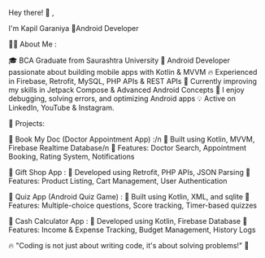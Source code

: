 Hey there! 👋 ,

I'm Kapil Garaniya
🚀Android Developer


👨‍💻 About Me :

🎓 BCA Graduate from Saurashtra University
📱 Android Developer passionate about building mobile apps with Kotlin & MVVM
🔥 Experienced in Firebase, Retrofit, MySQL, PHP APIs & REST APIs
🚀 Currently improving my skills in Jetpack Compose & Advanced Android Concepts
🎯 I enjoy debugging, solving errors, and optimizing Android apps
💡 Active on LinkedIn, YouTube & Instagram.


📌 Projects: 

🎯 Book My Doc (Doctor Appointment App) :/n
🔹 Built using Kotlin, MVVM, Firebase Realtime Database/n
🔹 Features: Doctor Search, Appointment Booking, Rating System, Notifications

🎯 Gift Shop App : 
🔹 Developed using Retrofit, PHP APIs, JSON Parsing
🔹 Features: Product Listing, Cart Management, User Authentication

🎯 Quiz App (Android Quiz Game) : 
🔹 Built using Kotlin, XML, and sqlite
🔹 Features: Multiple-choice questions, Score tracking, Timer-based quizzes

🎯 Cash Calculator App : 
🔹 Developed using Kotlin, Firebase Database
🔹 Features: Income & Expense Tracking, Budget Management, History Logs


🔥 "Coding is not just about writing code, it's about solving problems!" 🚀
